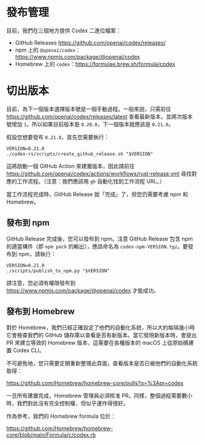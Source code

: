 # 發布管理

目前，我們在三個地方提供 Codex 二進位檔案：

- GitHub Releases https://github.com/openai/codex/releases/
- npm 上的 `@openai/codex`：https://www.npmjs.com/package/@openai/codex
- Homebrew 上的 `codex`：https://formulae.brew.sh/formula/codex

# 切出版本

目前，為下一個版本選擇版本號是一個手動過程。一般來說，只需前往 https://github.com/openai/codex/releases/latest 查看最新版本，並將次版本號增加 `1`，所以如果目前版本是 `0.20.0`，下一個版本就應該是 `0.21.0`。

假設您想要發布 `0.21.0`，首先您需要執行：

```shell
VERSION=0.21.0
./codex-rs/scripts/create_github_release.sh "$VERSION"
```

這將啟動一個 GitHub Action 來建置版本，因此請前往 https://github.com/openai/codex/actions/workflows/rust-release.yml 尋找對應的工作流程。（注意：我們應該用 `gh` 自動化找到工作流程 URL。）

當工作流程完成時，GitHub Release 就「完成」了，但您仍需要考慮 npm 和 Homebrew。

## 發布到 npm

GitHub Release 完成後，您可以發布到 npm。注意 GitHub Release 包含 npm 的適當構件（即 `npm pack` 的輸出），應該命名為 `codex-npm-VERSION.tgz`。要發布到 npm，請執行：

```
VERSION=0.21.0
./scripts/publish_to_npm.py "$VERSION"
```

請注意，您必須有權限發布到 https://www.npmjs.com/package/@openai/codex 才能成功。

## 發布到 Homebrew

對於 Homebrew，我們已經正確設定了他們的自動化系統，所以大約每隔幾小時它會檢查我們的 GitHub 儲存庫以查看是否有新版本。當它發現新版本時，會提出 PR 來建立等效的 Homebrew 版本，這需要在各種版本的 macOS 上從原始碼建置 Codex CLI。

不可避免地，您只需要定期重新整理此頁面，查看版本是否已被他們的自動化系統取得：

https://github.com/Homebrew/homebrew-core/pulls?q=%3Apr+codex

一旦所有建置完成，Homebrew 管理員必須核准 PR。同樣，整個過程需要數小時，我們對此沒有完全控制權，但似乎運作得很好。

作為參考，我們的 Homebrew formula 位於：

https://github.com/Homebrew/homebrew-core/blob/main/Formula/c/codex.rb